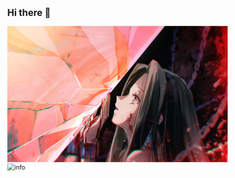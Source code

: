 ## Hi there 👋
![233](106483405_p18.jpg)
![info](https://github-readme-stats.vercel.app/api?username=hqslsz_icons=true&count_private=true&hide=prs&theme=default_repocard)
